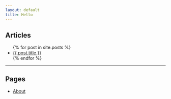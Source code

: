 ```yaml
---
layout: default
title: Hello
---
```


## Articles

<ul>
{% for post in site.posts %}
<li>
<a href="{{ post.url }}">{{ post.title }}</a>
</li>
{% endfor %}
</ul>

***

## Pages

- [About](/about.html)
